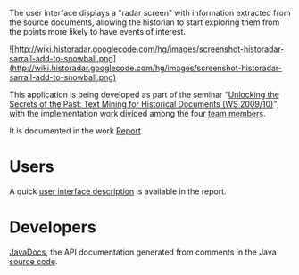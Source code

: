 The user interface displays a "radar screen" with information extracted from the source documents, allowing the historian to start exploring them from the points more likely to have events of interest.

![http://wiki.historadar.googlecode.com/hg/images/screenshot-historadar-sarrail-add-to-snowball.png](http://wiki.historadar.googlecode.com/hg/images/screenshot-historadar-sarrail-add-to-snowball.png)

This application is being developed as part of the seminar <q><a href='http://www.coli.uni-saarland.de/courses/tm-hist10/index.html'>Unlocking the Secrets of the Past: Text Mining for Historical Documents (WS 2009/10)</a></q>, with the implementation work divided among the four [team members](https://code.google.com/p/historadar/people/list).

It is documented in the work [Report](Report.md).

# Users #

A quick [user interface description](ReportUserInterface.md) is available in the report.

# Developers #

[JavaDocs](http://wiki.historadar.googlecode.com/hg/javadoc/index.html), the API documentation generated from comments in the Java [source code](http://code.google.com/p/historadar/source/browse/#hg/src/org/matracas/historadar).